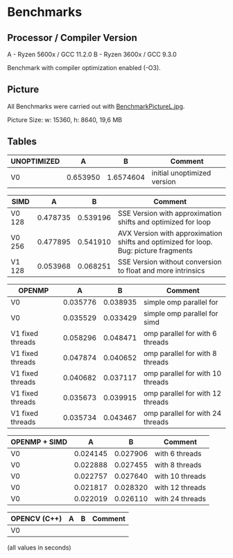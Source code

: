 # Benchmarks

## Processor / Compiler Version

A - Ryzen 5600x / GCC 11.2.0
B - Ryzen 3600x / GCC 9.3.0

Benchmark with compiler optimization enabled (-O3).

## Picture

All Benchmarks were carried out with [BenchmarkPictureL.jpg](https://drive.google.com/file/d/1VS0r1vs5GeAXDvkbd77-Uifat9tqF65I/view?usp=sharing).  

Picture Size: w: 15360, h: 8640, 19,6 MB  

## Tables

UNOPTIMIZED | A  | B | Comment
-------- | -------- | -------- | --------
V0   | 0.653950   | 1.6574604   | initial unoptimized version

SIMD | A  | B | Comment
-------- | -------- | -------- | --------
V0 128   | 0.478735   | 0.539196   | SSE Version with approximation shifts and optimized for loop
V0 256   | 0.477895   | 0.541910   | AVX Version with approximation shifts and optimized for loop. Bug: picture fragments
V1 128   | 0.053968   | 0.068251  | SSE Version without conversion to float and more intrinsics

OPENMP | A  | B | Comment
-------- | -------- | -------- | --------
V0   | 0.035776   | 0.038935   | simple omp parallel for
V0   | 0.035529   | 0.033429   | simple omp parallel for simd
V1 fixed threads  | 0.058296   | 0.048471   | omp parallel for with 6 threads
V1 fixed threads  | 0.047874   | 0.040652  | omp parallel for with 8 threads
V1 fixed threads  | 0.040682   | 0.037117  | omp parallel for with 10 threads
V1 fixed threads  | 0.035673   | 0.039915  | omp parallel for with 12 threads
V1 fixed threads  | 0.035734   | 0.043467   | omp parallel for with 24 threads

OPENMP + SIMD | A  | B | Comment
-------- | -------- | -------- | --------
V0 | 0.024145   | 0.027906   | with 6 threads
V0 | 0.022888   | 0.027455   | with 8 threads
V0 | 0.022757   | 0.027640   | with 10 threads
V0 | 0.021817   | 0.028320   | with 12 threads
V0 | 0.022019   | 0.026110  | with 24 threads

OPENCV (C++) | A  | B | Comment
-------- | -------- | -------- | --------
V0 |    |    |

(all values in seconds)
